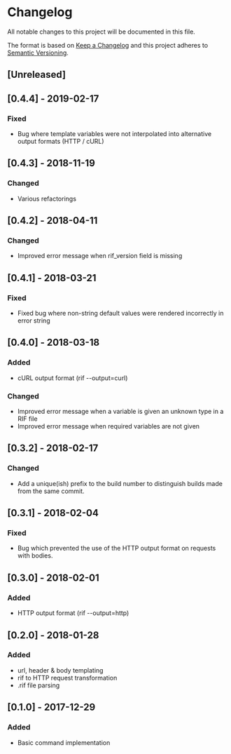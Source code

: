 # Changelog
All notable changes to this project will be documented in this file.

The format is based on [Keep a Changelog](http://keepachangelog.com/en/1.0.0/)
and this project adheres to [Semantic Versioning](http://semver.org/spec/v2.0.0.html).

## [Unreleased]

## [0.4.4] - 2019-02-17
### Fixed
 - Bug where template variables were not interpolated into alternative output
   formats (HTTP / cURL)

## [0.4.3] - 2018-11-19
### Changed
 - Various refactorings

## [0.4.2] - 2018-04-11
### Changed
 - Improved error message when rif\_version field is missing

## [0.4.1] - 2018-03-21
### Fixed
 - Fixed bug where non-string default values were rendered incorrectly in error string

## [0.4.0] - 2018-03-18
### Added
 - cURL output format (rif <filename> --output=curl)
### Changed
 - Improved error message when a variable is given an unknown type in a RIF file
 - Improved error message when required variables are not given

## [0.3.2] - 2018-02-17
### Changed
 - Add a unique(ish) prefix to the build number to distinguish builds made
   from the same commit.

## [0.3.1] - 2018-02-04
### Fixed
 - Bug which prevented the use of the HTTP output format on requests with
   bodies.

## [0.3.0] - 2018-02-01
### Added
 - HTTP output format (rif <filename> --output=http)

## [0.2.0] - 2018-01-28
### Added
 - url, header & body templating
 - rif to HTTP request transformation
 - .rif file parsing

## [0.1.0] - 2017-12-29
### Added
 - Basic command implementation
